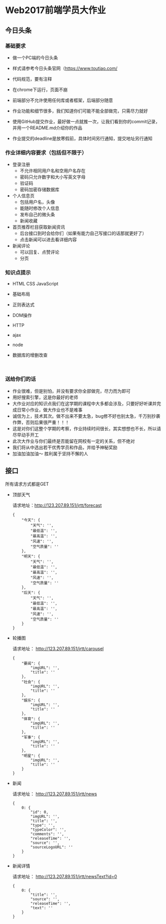 # Web2017前端学员大作业

## 今日头条

### 基础要求

* 做一个PC端的今日头条
* 样式请参考今日头条官网（https://www.toutiao.com/


* 代码规范，要有注释
* 在chrome下运行，页面不崩
* 前端部分不允许使用任何库或者框架，后端部分随意
* 作业功能和细节很多，我们知道你们可能不能全部做完，只需尽力就好
* 使用GitHub提交作业，最好做一点就推一次，让我们看到你的commit记录，并用一个README.md介绍你的作品
* 作业提交的deadline是放寒假前，具体时间另行通知，提交地址另行通知

### 作业详细内容要求（包括但不限于）

* 登录注册
  * 不允许相同用户名和空用户名存在
  * 密码只允许数字和大小写英文字母
  * 验证码
  * 密码加密存储数据库
* 个人信息页
  * 包括用户名，头像
  * 能随时修改个人信息
  * 发布自己的微头条
  * 新闻收藏
* 首页推荐栏目获取新闻资讯
  * 后台接口到时会给你们（如果有能力自己写接口的话那就更好了）
  * 点击新闻可以进去看详细内容
* 新闻评论
  * 可以回复、点赞评论
  * 分页



### 知识点提示

* HTML CSS JavaScript

* 基础布局

* 正则表达式

* DOM操作

* HTTP

* ajax

* node

* 数据库的增删改查

  ​

### 送给你们的话

* 作业很难，但是别怕，并没有要求你全部做完，尽力而为即可
* 用好搜索引擎，这是你最好的老师
* 大作业对应的知识点我们在这学期的课程中大多都会涉及，只要好好听课并完成日常小作业，做大作业也不是难事
* 诚信为上，技术其次。做不出来不要太急，bug修不好也别太急，千万别抄袭作弊，否则后果很严重！！！
* 这是对你们这整个学期的考察，作业持续时间很长，其实想想也不长，所以请尽早动手开工
* 此次大作业与你们最终是否能留在网校有一定的关系，但不绝对
* 我们将从中选出若干优秀学员和作品，并给予神秘奖励
* 加油加油加油～ 胜利属于坚持不懈的人


## 接口

所有请求方式都是GET

- 顶部天气

  请求地址：http://123.207.89.151/jrtt/forecast

  ```
  {
      "今天": {
          "天气": '',
          "最低温": '',
          "最高温": '',
          "风速": '',
          "空气质量": ''
      },
      "明天": {
          "天气": '',
          "最低温": '',
          "最高温": '',
          "风速": '',
          "空气质量": ''
      },
      "后天": {
          "天气": '',
          "最低温": '',
          "最高温": '',
          "风速": '',
          "空气质量": ''
      }
  }
  ```

- 轮播图

  请求地址： http://123.207.89.151/jrtt/carousel

  ```
  {
      "要闻": {
          "imgURL": '',
          "title": ''
      },
      "社会": {
          "imgURL": '',
          "title": ''
      },
      "娱乐": {
          "imgURL": '',
          "title": ''
      },
      "体育": {
          "imgURL": '',
          "title": ''
      },
      "军事": {
          "imgURL": '',
          "title": ''
      },
      "明星": {
          "imgURL": '',
          "title": ''
      }
  }
  ```



- 新闻

  请求地址： http://123.207.89.151/jrtt/news

  ```
  {
      0: {
          "id": 0,
          "imgURL": '',
          "title": '',
          "type": '',
          "typeColor": '',
          "comments": '',
          "releaseTime": '',
          "source": '',
          "sourceLogoURL": ''
      }
  }
  ```

- 新闻详情

  请求地址： http://123.207.89.151/jrtt/newsText?id=0

  ```
  {
      0: {
          "title": '',
          "source": '',
          "releaseTime": '',
          "text": ''
      }
  }
  ```

  ​